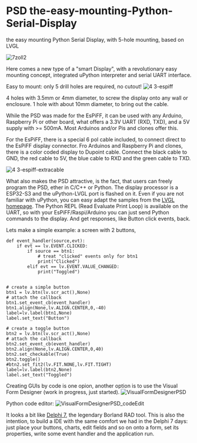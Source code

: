 # PSD the-easy-mounting-Python-Serial-Display
the easy mounting Python Serial Display, with 5-hole mounting, based on LVGL

![7zoll2](https://user-images.githubusercontent.com/96583658/209567339-529f9711-2b8f-4095-b94b-52df2934b2fe.jpg)



Here comes a new type of a "smart Display", with a revolutionary easy mounting concept, integrated uPython interpreter and serial UART interface.

Easy to mount: only 5 drill holes are required, no cutout!
![4 3-espiff](https://user-images.githubusercontent.com/96583658/209538952-2572915b-9a6f-4802-9554-c27e080a340f.jpg)

4 holes with 3.5mm or 4mm diameter, to screw the display onto any wall or enclosure.
1 hole with about 10mm diameter, to bring out the cable.

While the PSD was made for the EsPiFF, it can be used with any Arduino, Raspberry Pi or other board, what offers a 3.3V UART (RXD, TXD), and a 5V supply with >= 500mA. Most Arduinos and/or Pis and clones offer this.

For the EsPiFF, there is a special 6 pol cable included, to connect direct to the EsPiFF display connector. Fro Arduinos and Raspberry Pi and clones, there is a color coded display to Dupoint cable. Connect the black cable to GND, the red cable to 5V, the blue cable to RXD and the green cable to TXD. 

![4 3-espiff-extracable](https://user-images.githubusercontent.com/96583658/209541155-f0766969-1d24-4e74-ad03-c96fe39aac0f.jpg)


What also makes the PSD attractive, is the fact, that users can freely program the PSD, ether in C/C++ or Python. The display processor is a ESP32-S3 and the uPython-LVGL port is flashed on it. Even if you are not familiar with uPython, you can easy adapt the samples from the [LVGL homepage](https://docs.lvgl.io/latest/en/html/widgets/index.html). The Python REPL (Read Evaluate Print Loop) is available on the UART, so with your EsPiFF/Raspi/Arduino you can just send Python commands to the display. And get responses, like Button click events, back. 

Lets make a simple example: a screen with 2 buttons, 

```
def event_handler(source,evt):
    if evt == lv.EVENT.CLICKED:
        if source == btn1:
            # treat "clicked" events only for btn1
            print("Clicked")
        elif evt == lv.EVENT.VALUE_CHANGED:
            print("Toggled")


# create a simple button
btn1 = lv.btn(lv.scr_act(),None)
# attach the callback
btn1.set_event_cb(event_handler)
btn1.align(None,lv.ALIGN.CENTER,0,-40)
label=lv.label(btn1,None)
label.set_text("Button")

# create a toggle button
btn2 = lv.btn(lv.scr_act(),None)
# attach the callback
btn2.set_event_cb(event_handler)
btn2.align(None,lv.ALIGN.CENTER,0,40)
btn2.set_checkable(True)
btn2.toggle()
#btn2.set_fit2(lv.FIT.NONE,lv.FIT.TIGHT)
label=lv.label(btn2,None)
label.set_text("Toggled")
```

Creating GUIs by code is one opion, another option is to use the Visual Form Designer (work in progress, just started).
![VisualFormDesignerPSD](https://user-images.githubusercontent.com/96583658/209545441-748d6d15-1856-44c5-8948-1c495c8b5c08.png)

Python code editor:
![VisualFormDesignerPSD_codeEdit](https://user-images.githubusercontent.com/96583658/209545473-0f5242bc-9334-4d79-953f-b0b7a82a68ad.png)


It looks a bit like [Delphi 7](https://de.wikipedia.org/wiki/Embarcadero_Delphi), the legendary Borland RAD tool. This is also the intention, to build a IDE with the same comfort we had in the Delphi 7 days: just place your buttons, charts, edit fields and so on onto a form, set its properties, write some event handler and the application run. 







